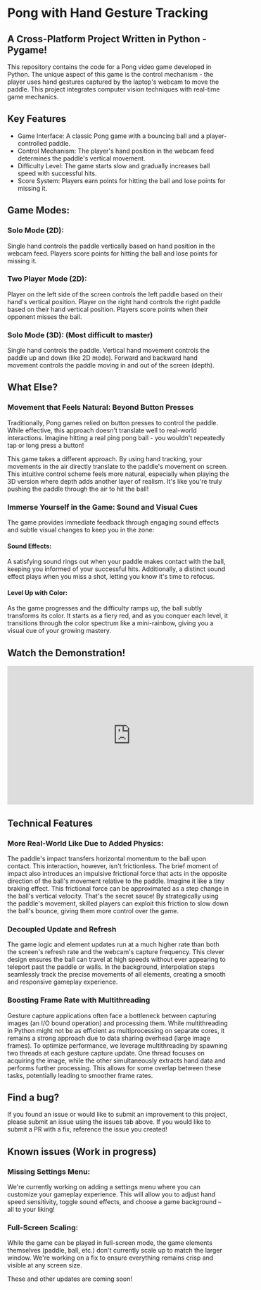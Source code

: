 # Pong with Hand Gesture Tracking

## A Cross-Platform Project Written in Python - Pygame!

This repository contains the code for a Pong video game developed in Python.
The unique aspect of this game is the control mechanism - the player uses 
hand gestures captured by the laptop's webcam to move the paddle. This 
project integrates computer vision techniques with real-time game mechanics.

## Key Features
- Game Interface: A classic Pong game with a bouncing ball and a 
  player-controlled paddle.
- Control Mechanism: The player's hand position in the webcam feed 
  determines the paddle's vertical movement.
- Difficulty Level: The game starts slow and gradually increases ball speed 
  with successful hits.
- Score System: Players earn points for hitting the ball and lose points for 
  missing it.

## Game Modes:
### Solo Mode (2D):
Single hand controls the paddle vertically based on hand position in the 
webcam feed.
Players score points for hitting the ball and lose points for missing it.
### Two Player Mode (2D):
Player on the left side of the screen controls the left paddle based on 
their hand's vertical position.
Player on the right hand controls the right paddle based on their hand 
vertical position.
Players score points when their opponent misses the ball.
### Solo Mode (3D): (Most difficult to master)
Single hand controls the paddle.
Vertical hand movement controls the paddle up and down (like 2D mode).
Forward and backward hand movement controls the paddle moving in and out of 
the screen (depth).

## What Else?
### Movement that Feels Natural: Beyond Button Presses
Traditionally, Pong games relied on button presses to control the paddle. 
While effective, this approach doesn't translate well to real-world 
interactions.  Imagine hitting a real ping pong ball - you wouldn't 
repeatedly tap or long press a button!

This game takes a different approach. By using hand tracking, your 
movements in the air directly translate to the paddle's movement on screen. 
This intuitive control scheme feels more natural, especially when playing 
the 3D version where depth adds another layer of realism. 
It's like you're truly pushing the paddle through the air to hit the ball!

### Immerse Yourself in the Game: Sound and Visual Cues
The game provides immediate feedback through engaging sound effects and 
subtle visual changes to keep you in the zone:

#### Sound Effects: 
A satisfying sound rings out when your paddle makes contact with the ball, 
keeping you informed of your successful hits. Additionally, a distinct 
sound effect plays when you miss a shot, letting you know it's time to refocus.

#### Level Up with Color: 
As the game progresses and the difficulty ramps up, the ball subtly 
transforms its color. It starts as a fiery red, and as you conquer each 
level, it transitions through the color spectrum like a mini-rainbow, 
giving you a visual cue of your growing mastery.


## Watch the Demonstration!

<iframe width="560" height="315" src="https://www.youtube.com/embed/HRtrJVmU2lw?si=NcBvE8pKqgG3q2NQ" title="YouTube video player" frameborder="0" allow="accelerometer; autoplay; clipboard-write; encrypted-media; gyroscope; picture-in-picture; web-share" allowfullscreen></iframe>


## Technical Features
### More Real-World Like Due to Added Physics: 
The paddle's impact transfers horizontal momentum to the ball upon contact. 
This interaction, however, isn't frictionless. 
The brief moment of impact also introduces an impulsive frictional force that 
acts in the opposite direction of the ball's movement relative to the paddle. 
Imagine it like a tiny braking effect. This frictional force can be 
approximated as a step change in the ball's vertical velocity. 
That's the secret sauce! By strategically using the paddle's movement, 
skilled players can exploit this friction to slow down the ball's bounce, 
giving them more control over the game.
### Decoupled Update and Refresh
The game logic and element updates run at a much higher rate than both the 
screen's refresh rate and the webcam's capture frequency. 
This clever design ensures the ball can travel at high speeds without ever 
appearing to teleport past the paddle or walls. 
In the background, interpolation steps seamlessly track the precise movements
of all elements, creating a smooth and responsive gameplay experience.
### Boosting Frame Rate with Multithreading
Gesture capture applications often face a bottleneck between capturing 
images (an I/O bound operation) and processing them. 
While multithreading in Python might not be as efficient as multiprocessing 
on separate cores, it remains a strong approach due to data sharing 
overhead (large image frames).
To optimize performance, we leverage multithreading by spawning two threads 
at each gesture capture update. One thread focuses on acquiring the image, 
while the other simultaneously extracts hand data and performs further 
processing. This allows for some overlap between these tasks, potentially 
leading to smoother frame rates.

## Find a bug?

If you found an issue or would like to submit an improvement to this project, please submit an issue using the issues tab above. If you would like to submit a PR with a fix, reference the issue you created!

## Known issues (Work in progress)

### Missing Settings Menu: 
We're currently working on adding a settings menu 
where you can customize your gameplay experience. This will allow you to adjust hand speed sensitivity, toggle sound effects, and choose a game background – all to your liking!

### Full-Screen Scaling: 
While the game can be played in full-screen mode, the 
game elements themselves (paddle, ball, etc.) don't currently scale up to match the larger window. We're working on a fix to ensure everything remains crisp and visible at any screen size. 

These and other updates are coming soon!